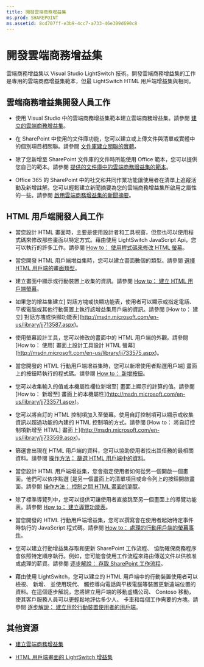 ```yaml
---
title: 開發雲端商務增益集
ms.prod: SHAREPOINT
ms.assetid: 8cd707ff-e3b9-4cc7-a733-46e399d690c8
---
```



# 開發雲端商務增益集
雲端商務增益集以 Visual Studio LightSwitch 技術。開發雲端商務增益集的工作是專用的雲端商務增益集範本，但最 LightSwitch HTML 用戶端增益集與相同。
## 雲端商務增益集開發人員工作


- 使用 Visual Studio 中的雲端商務增益集範本建立雲端商務增益集。請參閱 [建立的雲端商務增益集](create-a-cloud-business-add-in.md)。
    
  
- 在 SharePoint 中使用的文件庫功能，您可以建立或上傳文件與清單或實體中的個別項目相關聯。請參閱 [文件庫建立關聯的實體](associate-a-document-library-with-an-entity.md)。
    
  
- 除了您新增至 SharePoint 文件庫的文件時所能使用 Office 範本，您可以提供您自己的範本。請參閱 [提供的文件庫中的雲端商務增益集的範本](provide-a-template-for-a-document-library-in-a-cloud-business-add-in.md)。
    
  
- Office 365 的 SharePoint 中的社交和共同作業功能讓使用者在清單上追蹤活動及新增註解。您可以輕鬆建立新聞摘要為您的雲端商務增益集所啟用之屬性的一些。請參閱 [啟用雲端商務增益集的新聞摘要](enable-a-newsfeed-for-a-cloud-business-add-in.md)。
    
  

## HTML 用戶端開發人員工作


- 當您設計 HTML 畫面時，主要是使用設計者和工具視窗，但您也可以使用程式碼來修改那些畫面以特定方式。藉由使用 LightSwitch JavaScript Api，您可以執行的許多工作。請參閱 [How to： 使用程式碼來修改 HTML 螢幕](http://msdn.microsoft.com/en-us/library/jj733572.aspx)。
    
  
- 當您開發 HTML 用戶端增益集時，您可以建立畫面數個的類型。請參閱 [選擇 HTML 用戶端的畫面類型](http://msdn.microsoft.com/en-us/library/jj713590.aspx)。
    
  
- 建立畫面中顯示或行動裝置上收集的資訊。請參閱 [How to： 建立 HTML 用戶端螢幕](http://msdn.microsoft.com/en-us/library/jj713589.aspx)。
    
  
- 如果您的增益集建立] 對話方塊或快顯功能表，使用者可以顯示或指定電話、 平板電腦或其他行動裝置上執行該增益集用戶端的資訊。請參閱 [How to： 建立] 對話方塊或快顯功能表](http://msdn.microsoft.com/en-us/library/jj713587.aspx)。
    
  
- 使用螢幕設計工具，您可以修改的畫面中的 HTML 用戶端的外觀。請參閱 [How to： 使用] 畫面上設計工具設計 HTML 螢幕](http://msdn.microsoft.com/en-us/library/jj733575.aspx)。
    
  
- 當您開發的 HTML 行動用戶端增益集時，您可以新增使用者點選用戶端] 畫面上的按鈕時執行的程式碼。請參閱 [How to： 新增按鈕](http://msdn.microsoft.com/en-us/library/jj733573.aspx)。
    
  
- 您可以收集輸入的值或本機屬性欄位新增至] 畫面上顯示的計算的值。請參閱 [How to： 新增至] 畫面上的本機屬性](http://msdn.microsoft.com/en-us/library/jj733571.aspx)。
    
  
- 您可以將自訂的 HTML 控制項加入至螢幕。使用自訂控制項可以顯示或收集資訊以超過功能的內建的 HTML 控制項的方式。請參閱 [How to： 將自訂控制項新增至 HTML] 畫面上](http://msdn.microsoft.com/en-us/library/jj733569.aspx)。
    
  
- 篩選會出現在 HTML 用戶端的資料，您可以協助使用者找出其任務的最相關資料。請參閱 [操作方法： 篩選 HTML 用戶端中的資料](http://msdn.microsoft.com/en-us/library/jj733574.aspx)。
    
  
- 當您設計 HTML 用戶端增益集，您會指定使用者如何從另一個開啟一個畫面。他們可以依序點選 [是另一個畫面上的清單項目或命令列上的按鈕開啟畫面。請參閱 [操作方法： 控制之間 HTML 畫面的瀏覽](http://msdn.microsoft.com/en-us/library/jj733570.aspx)。
    
  
- 除了標準導覽列中，您可以提供可讓使用者直接跳至另一個畫面上的導覽功能表。請參閱 [How to： 建立導覽功能表](http://msdn.microsoft.com/en-us/library/dn546744.aspx)。
    
  
- 當您開發的 HTML 行動用戶端增益集，您可以撰寫會在使用者起始特定事件時執行的 JavaScript 程式碼。請參閱 [How to： 處理的行動用戶端的螢幕事件](http://msdn.microsoft.com/en-us/library/jj863131.aspx)。
    
  
- 您可以建立行動增益集存取和更新 SharePoint 工作流程、 協助確保商務程序會依照特定順序執行。例如，您可能會使用工作流程來路由傳送文件以供核准或處理的薪資。請參閱 [逐步解說： 存取 SharePoint 工作流程](http://msdn.microsoft.com/en-us/library/dn282437.aspx)。
    
  
- 藉由使用 LightSwitch，您可以建立的 HTML 用戶端中的行動裝置使用者可以檢視、 新增、 並使用現代、 觸控導向電話與平板電腦等裝置更新遠端位置的資料。在這個逐步解說，您將建立用戶端的移動虛構公司、 Contoso 移動，使其客戶服務人員可以更輕鬆地評估多少人、 卡車和每個工作需要的方塊。請參閱 [逐步解說： 建立用於行動裝置使用者的用戶端](http://msdn.microsoft.com/en-us/library/jj674624.aspx)。
    
  

## 其他資源
<a name="bk_addresources"> </a>


-  [建立雲端商務增益集](create-cloud-business-add-ins.md)
    
  
-  [HTML 用戶端畫面的 LightSwitch 增益集](http://msdn.microsoft.com/en-us/library/jj674623.aspx)
    
  


